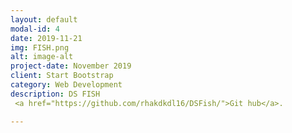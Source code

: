 ```yaml
---
layout: default
modal-id: 4
date: 2019-11-21
img: FISH.png
alt: image-alt
project-date: November 2019
client: Start Bootstrap
category: Web Development
description: DS FISH
 <a href="https://github.com/rhakdkdl16/DSFish/">Git hub</a>.

---
```

